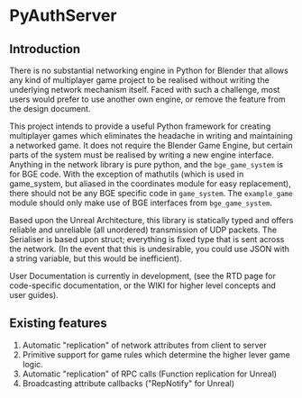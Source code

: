 PyAuthServer
============

Introduction
--------------
There is no substantial networking engine in Python for Blender that allows any kind of multiplayer game project to be realised without writing the underlying network mechanism itself.
Faced with such a challenge, most users would prefer to use another own engine, or remove the feature from the design document. 

This project intends to provide a useful Python framework for creating multiplayer games which eliminates the headache in writing and maintaining a networked game. It does not require the Blender Game Engine, but certain parts of the system must be realised by writing a new engine interface. Anything in the network library is pure python, and the `bge_game_system` is for BGE code. With the exception of mathutils (which is used in game_system, but aliased in the coordinates module for easy replacement), there should not be any BGE specific code in `game_system`.
The `example_game` module should only make use of BGE interfaces from `bge_game_system`.

Based upon the Unreal Architecture, this library is statically typed and offers reliable and unreliable (all unordered) transmission of UDP packets. The Serialiser is based upon struct; everything is fixed type that is sent across the network. (In the event that this is undesirable, you could use JSON with a string variable, but this would be inefficient).

User Documentation is currently in development, (see the RTD page for code-specific documentation, or the WIKI for higher level concepts and user guides).

Existing features
--------------
  1. Automatic "replication" of network attributes from client to server
  2. Primitive support for game rules which determine the higher lever game logic.
  3. Automatic "replication" of RPC calls (Function replication for Unreal)
  4. Broadcasting attribute callbacks ("RepNotify" for Unreal)
